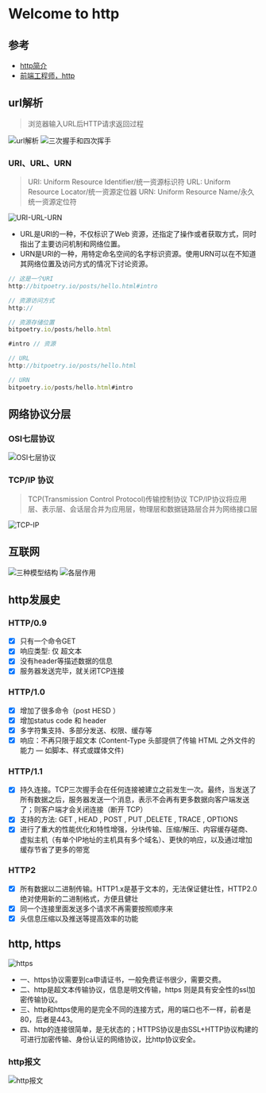 # Welcome to http

## 参考

- [http简介](https://www.jianshu.com/p/80e25cb1d81a)
- [前端工程师，http](https://segmentfault.com/a/1190000015493580)

## url解析

> 浏览器输入URL后HTTP请求返回过程

![url解析](https://raw.githubusercontent.com/NARUTOne/resources-github/master/imgs/http/url-http.png)
![三次握手和四次挥手](https://zhuanlan.zhihu.com/p/86426969)

### URI、URL、URN

>URI: Uniform Resource Identifier/统一资源标识符
>URL: Uniform Resource Locator/统一资源定位器
>URN: Uniform Resource Name/永久统一资源定位符

![URI-URL-URN](https://raw.githubusercontent.com/NARUTOne/resources-github/master/imgs/http/URI-URL-URN.jpg)

- URL是URI的一种，不仅标识了Web 资源，还指定了操作或者获取方式，同时指出了主要访问机制和网络位置。
- URN是URI的一种，用特定命名空间的名字标识资源。使用URN可以在不知道其网络位置及访问方式的情况下讨论资源。

``` js
// 这是一个URI
http://bitpoetry.io/posts/hello.html#intro

// 资源访问方式
http://

// 资源存储位置
bitpoetry.io/posts/hello.html

#intro // 资源

// URL
http://bitpoetry.io/posts/hello.html

// URN
bitpoetry.io/posts/hello.html#intro

```

## 网络协议分层

### OSI七层协议

![OSI七层协议](https://raw.githubusercontent.com/NARUTOne/resources-github/master/imgs/http/OSI.gif)

### TCP/IP 协议

> TCP(Transmission Control Protocol)传输控制协议
TCP/IP协议将应用层、表示层、会话层合并为应用层，物理层和数据链路层合并为网络接口层

![TCP-IP](https://raw.githubusercontent.com/NARUTOne/resources-github/master/imgs/http/TCP-IP.png)

## 互联网

![三种模型结构](https://raw.githubusercontent.com/NARUTOne/resources-github/master/imgs/http/internet.png)
![各层作用](https://raw.githubusercontent.com/NARUTOne/resources-github/master/imgs/http/internet-use.png)

## http发展史

### HTTP/0.9

- [X] 只有一个命令GET
- [X] 响应类型: 仅 超文本
- [X] 没有header等描述数据的信息
- [X] 服务器发送完毕，就关闭TCP连接

### HTTP/1.0

- [X] 增加了很多命令（post HESD ）
- [X] 增加status code 和 header
- [X] 多字符集支持、多部分发送、权限、缓存等
- [X] 响应：不再只限于超文本 (Content-Type 头部提供了传输 HTML 之外文件的能力 — 如脚本、样式或媒体文件)

### HTTP/1.1

- [X] 持久连接。TCP三次握手会在任何连接被建立之前发生一次。最终，当发送了所有数据之后，服务器发送一个消息，表示不会再有更多数据向客户端发送了；则客户端才会关闭连接（断开 TCP）
- [X] 支持的方法: GET , HEAD , POST , PUT ,DELETE , TRACE , OPTIONS
- [X] 进行了重大的性能优化和特性增强，分块传输、压缩/解压、内容缓存磋商、虚拟主机（有单个IP地址的主机具有多个域名）、更快的响应，以及通过增加缓存节省了更多的带宽

### HTTP2

- [X] 所有数据以二进制传输。HTTP1.x是基于文本的，无法保证健壮性，HTTP2.0绝对使用新的二进制格式，方便且健壮
- [X] 同一个连接里面发送多个请求不再需要按照顺序来
- [X] 头信息压缩以及推送等提高效率的功能

## http, https

![https](https://raw.githubusercontent.com/NARUTOne/resources-github/master/imgs/http/HTTPS.png)

- 一、https协议需要到ca申请证书，一般免费证书很少，需要交费。
- 二、http是超文本传输协议，信息是明文传输，https 则是具有安全性的ssl加密传输协议。
- 三、http和https使用的是完全不同的连接方式，用的端口也不一样，前者是80，后者是443。
- 四、http的连接很简单，是无状态的；HTTPS协议是由SSL+HTTP协议构建的可进行加密传输、身份认证的网络协议，比http协议安全。

### http报文

![http报文](https://raw.githubusercontent.com/NARUTOne/resources-github/master/imgs/http/HTTP-web.png)